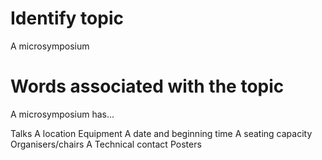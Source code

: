 # Identify topic

A microsymposium

# Words associated with the topic

A microsymposium has...

Talks
A location
Equipment
A date and beginning time
A seating capacity
Organisers/chairs
A Technical contact
Posters
